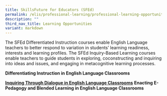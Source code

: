 ```yaml
---
title: SkillsFuture for Educators (SFEd)
permalink: /elis/professional-learning/professional-learning-opportunities/skillsfuture-for-educators-sfed/
description: ""
third_nav_title: Learning Opportunities
variant: markdown
---
```

The SFEd Differentiated Instruction courses enable English Language teachers to better respond to variation in students’ learning readiness, interests and learning profiles. The SFEd Inquiry-Based Learning courses enable teachers to guide students in exploring, coconstructing and inquiring into ideas and issues, and engaging in metacognitive learning processes.

   

**Differentiating Instruction in English Language Classrooms**
  
**[Inquiring Through Dialogue in English Language Classrooms](/elis/professional-learning/professional-learning-opportunities/learning-by-inquiring/)**
**Enacting E-Pedagogy and Blended Learning in English Language Classrooms**



  
